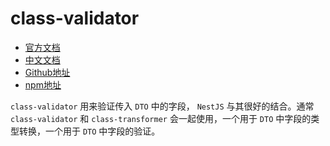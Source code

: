 # class-validator
* [官方文档](https://docs.nestjs.com/pipes#class-validator)
* [中文文档](https://docs.nestjs.cn/8/pipes?id=%e7%b1%bb%e9%aa%8c%e8%af%81%e5%99%a8)
* [Github地址](https://github.com/typestack/class-validator)
* [npm地址](https://www.npmjs.com/package/class-validator)

`class-validator` 用来验证传入 `DTO` 中的字段， `NestJS` 与其很好的结合。通常 `class-validator` 和 `class-transformer` 会一起使用，一个用于 `DTO` 中字段的类型转换，一个用于 `DTO` 中字段的验证。
